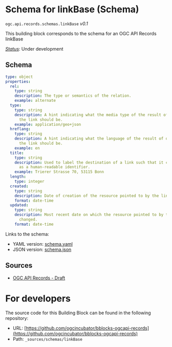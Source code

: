 
# Schema for linkBase (Schema)

`ogc.api.records.schemas.linkBase` *v0.1*

This building block corresponds to the schema for an OGC API Records linkBase

[*Status*](http://www.opengis.net/def/status): Under development

## Schema

```yaml
type: object
properties:
  rel:
    type: string
    description: The type or semantics of the relation.
    example: alternate
  type:
    type: string
    description: A hint indicating what the media type of the result of dereferencing
      the link should be.
    example: application/geo+json
  hreflang:
    type: string
    description: A hint indicating what the language of the result of dereferencing
      the link should be.
    example: en
  title:
    type: string
    description: Used to label the destination of a link such that it can be used
      as a human-readable identifier.
    example: Trierer Strasse 70, 53115 Bonn
  length:
    type: integer
  created:
    type: string
    description: Date of creation of the resource pointed to by the link.
    format: date-time
  updated:
    type: string
    description: Most recent date on which the resource pointed to by the link was
      changed.
    format: date-time

```

Links to the schema:

* YAML version: [schema.yaml](https://ogcincubator.github.io/bblocks-ogcapi-records/build/annotated/api/records/schemas/linkBase/schema.json)
* JSON version: [schema.json](https://ogcincubator.github.io/bblocks-ogcapi-records/build/annotated/api/records/schemas/linkBase/schema.yaml)

## Sources

* [OGC API Records - Draft](https://docs.ogc.org/DRAFTS/20-004.html)

# For developers

The source code for this Building Block can be found in the following repository:

* URL: [https://github.com/ogcincubator/bblocks-ogcapi-records](https://github.com/ogcincubator/bblocks-ogcapi-records)
* Path: `_sources/schemas/linkBase`

